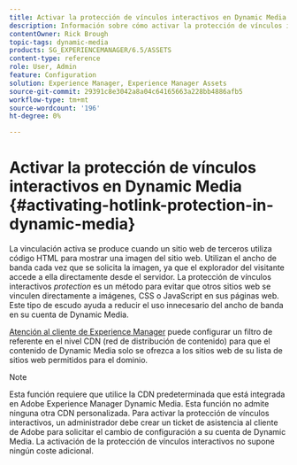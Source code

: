 ```yaml
---
title: Activar la protección de vínculos interactivos en Dynamic Media
description: Información sobre cómo activar la protección de vínculos interactivos en Dynamic Media.
contentOwner: Rick Brough
topic-tags: dynamic-media
products: SG_EXPERIENCEMANAGER/6.5/ASSETS
content-type: reference
role: User, Admin
feature: Configuration
solution: Experience Manager, Experience Manager Assets
source-git-commit: 29391c8e3042a8a04c64165663a228bb4886afb5
workflow-type: tm+mt
source-wordcount: '196'
ht-degree: 0%

---
```


# Activar la protección de vínculos interactivos en Dynamic Media {#activating-hotlink-protection-in-dynamic-media}

La vinculación activa se produce cuando un sitio web de terceros utiliza código HTML para mostrar una imagen del sitio web. Utilizan el ancho de banda cada vez que se solicita la imagen, ya que el explorador del visitante accede a ella directamente desde el servidor. La protección de vínculos interactivos *protection* es un método para evitar que otros sitios web se vinculen directamente a imágenes, CSS o JavaScript en sus páginas web. Este tipo de escudo ayuda a reducir el uso innecesario del ancho de banda en su cuenta de Dynamic Media.

[Atención al cliente de Experience Manager](https://experienceleague.adobe.com/?support-solution=Experience+Manager&amp;lang=es#support) puede configurar un filtro de referente en el nivel CDN (red de distribución de contenido) para que el contenido de Dynamic Media solo se ofrezca a los sitios web de su lista de sitios web permitidos para el dominio.

>[!NOTE]
>
>Esta función requiere que utilice la CDN predeterminada que está integrada en Adobe Experience Manager Dynamic Media. Esta función no admite ninguna otra CDN personalizada. Para activar la protección de vínculos interactivos, un administrador debe crear un ticket de asistencia al cliente de Adobe para solicitar el cambio de configuración a su cuenta de Dynamic Media. La activación de la protección de vínculos interactivos no supone ningún coste adicional.
